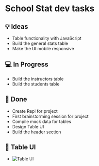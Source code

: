 # School Stat dev tasks
## :bulb: Ideas
- Table functionality with JavaScript
- Build the general stats table
- Make the UI mobile responsive

## :computer: In Progress
- Build the instructors table
- Build the students table

## :rocket: Done
- Create Repl for project
- First brainstorming session for project
- Compile mock data for tables
- Design Table UI
- Build the header section

## :art: Table UI
- ![Table UI](./images/Home.png)